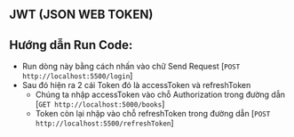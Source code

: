 ## JWT (JSON WEB TOKEN)

## Hướng dẫn Run Code:

- Run dòng này bằng cách nhấn vào chữ Send Request [`POST http://localhost:5500/login`]
- Sau đó hiện ra 2 cái Token đó là accessToken và refreshToken
  - Chúng ta nhập accessToken vào chỗ Authorization trong đường dẫn [`GET http://localhost:5000/books`]
  - Token còn lại nhập vào chỗ refreshToken trong đường dẫn [`POST http://localhost:5500/refreshToken`]
